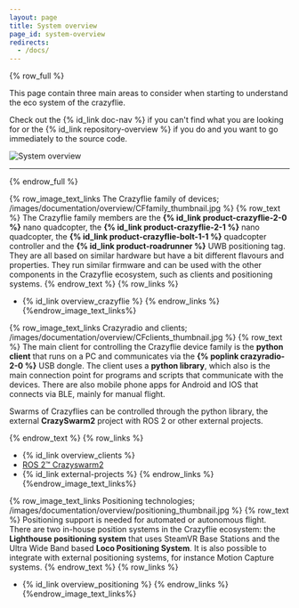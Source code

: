 ```yaml
---
layout: page
title: System overview
page_id: system-overview
redirects:
  - /docs/
---
```


{% row_full %}

This page contain three main areas to consider when starting to understand the eco system of the crazyflie.

Check out the {% id_link doc-nav %} if you can't find what you are looking for or the {% id_link repository-overview %} if you do and you want to go immediately to the source code.

![System overview](/images/documentation/overview/system_overview.jpg)


---

{% endrow_full %}


{% row_image_text_links The Crazyflie family of devices; /images/documentation/overview/CFfamily_thumbnail.jpg %}
{% row_text %}
The Crazyflie family members are the **{% id_link product-crazyflie-2-0 %}** nano quadcopter, the **{% id_link product-crazyflie-2-1 %}** nano quadcopter, the **{% id_link product-crazyflie-bolt-1-1 %}** quadcopter controller and
the **{% id_link product-roadrunner %}** UWB positioning tag. They are all based on similar hardware but
have a bit different flavours and properties. They run similar firmware and can be used with the other components in the Crazyflie ecosystem,
such as clients and positioning systems.
{% endrow_text %}
{% row_links %}
* {% id_link overview_crazyflie %}
{% endrow_links %}
{%endrow_image_text_links%}


{% row_image_text_links Crazyradio and clients; /images/documentation/overview/CFclients_thumbnail.jpg %}
{% row_text %}
The main client for controlling the Crazyflie device family is the **python client** that runs on a PC and communicates via the **{% poplink crazyradio-2-0 %}** USB dongle. The client uses a **python library**, which also is the main connection point for programs and scripts that communicate with the devices. There are also mobile phone apps for Android and IOS that connects via BLE, mainly for manual flight.

Swarms of Crazyflies can be controlled through the python library, the external **CrazySwarm2** project with ROS 2 or other external projects.


{% endrow_text %}
{% row_links %}
* {% id_link overview_clients %}
* [ROS 2&#8482; Crazyswarm2](https://github.com/IMRCLab/crazyswarm2)
* {% id_link external-projects %}
{% endrow_links %}
{%endrow_image_text_links%}


{% row_image_text_links Positioning technologies; /images/documentation/overview/positioning_thumbnail.jpg %}
{% row_text %}
Positioning support is needed for automated or autonomous flight. There are two in-house position systems in the Crazyflie ecosystem: the **Lighthouse positioning system** that uses SteamVR Base Stations and the Ultra Wide Band based **Loco Positioning System**. It is also possible to integrate with external positioning systems, for instance Motion Capture systems.
{% endrow_text %}
{% row_links %}
* {% id_link overview_positioning %}
{% endrow_links %}
{%endrow_image_text_links%}
